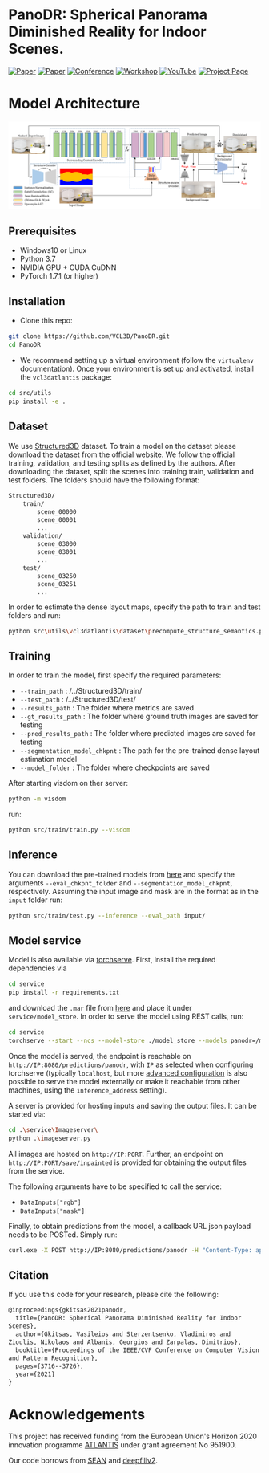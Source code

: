 # PanoDR: Spherical Panorama Diminished Reality for Indoor Scenes.

[![Paper](https://img.shields.io/badge/Web-App-purple.svg?style=plastic)](https://github.com/VasilisGks/PanoDR_web_app)
[![Paper](http://img.shields.io/badge/paper-arxiv-critical.svg?style=plastic)](https://arxiv.org/abs/2106.00446)
[![Conference](http://img.shields.io/badge/CVPR-2021-blue.svg?style=plastic)](http://cvpr2021.thecvf.com/)
[![Workshop](http://img.shields.io/badge/OmniCV-2021-lightblue.svg?style=plastic)](https://sites.google.com/view/omnicv2021/home)
[![YouTube](https://img.shields.io/badge/Presentation-YouTube-red.svg?style=plastic)](https://www.youtube.com/watch?v=xa7Fl2mD4CA&t=26274s)
[![Project Page](http://img.shields.io/badge/Project-Page-blueviolet.svg?style=plastic)](https://vcl3d.github.io/PanoDR/)  <br />


# Model Architecture <br />
![](https://github.com/VCL3D/PanoDR/blob/gh-pages/assets/PanoDR_Model.png) <br />

 

## Prerequisites
- Windows10 or Linux
- Python 3.7
- NVIDIA GPU + CUDA CuDNN
- PyTorch 1.7.1 (or higher)

## Installation
- Clone this repo:

```bash
git clone https://github.com/VCL3D/PanoDR.git
cd PanoDR
```

- We recommend setting up a virtual environment (follow the `virtualenv` documentation).
Once your environment is set up and activated, install the `vcl3datlantis` package:

```bash
cd src/utils
pip install -e .
```

## Dataset

We use [Structured3D](https://structured3d-dataset.org/) dataset. To train a model on the dataset please download the dataset from the official website. We follow the official training, validation, and testing splits as defined by the authors. After downloading the dataset, split the scenes into training train, validation and test folders. The folders should have the following format:

```
Structured3D/
    train/
        scene_00000
        scene_00001
        ...
    validation/
        scene_03000
        scene_03001
        ...
    test/
        scene_03250
        scene_03251
        ...
```
In order to estimate the dense layout maps, specify the path to train and test folders and run:

```bash
python src\utils\vcl3datlantis\dataset\precompute_structure_semantics.py 
```

## Training 
In order to train the model, first specify the required parameters:

 - `--train_path` : /../Structured3D/train/
 - `--test_path` : /../Structured3D/test/
 - `--results_path` : The folder where metrics are saved
 - `--gt_results_path` : The folder where ground truth images are saved for testing
 - `--pred_results_path` : The folder where predicted images are saved for testing
 - `--segmentation_model_chkpnt` : The path for the pre-trained dense layout estimation model
 - `--model_folder` : The folder where checkpoints are saved
 
 After starting visdom on ther server:
 ```bash 
 python -m visdom
 ```
 
 run: 
 ```bash 
 python src/train/train.py --visdom 
 ```

## Inference

You can download the pre-trained models from [here](https://drive.google.com/drive/folders/1TD0wJe4EncunD-ZiQ9RTQVXbIv-1Snz6?usp=sharing)
and specify the arguments `--eval_chkpnt_folder` and `--segmentation_model_chkpnt`, respectively.
Assuming the input image and mask are in the format as in the `input` folder run: 

```bash
python src/train/test.py --inference --eval_path input/
```

## Model service 

Model is also available via [torchserve](https://pytorch.org/serve/). First, install the required dependencies via 
```bash   
cd service
pip install -r requirements.txt
``` 
and download the `.mar` file from [here](https://drive.google.com/file/d/1VU1ybd8YSv90crrXk4_rOR2p1l6KR5L9/view?usp=sharing) and place it under `service/model_store`. In order to serve the model using REST calls, run:

```bash
cd service
torchserve --start --ncs --model-store ./model_store --models panodr=/model_store/panodr.mar torchserve --start --ncs --model-store ./model_store --models panodr=/model_store/panodr.mar 
```

Once the model is served, the endpoint is reachable on `http://IP:8080/predictions/panodr`, with `IP` as selected when configuring torchserve (typically `localhost`, but more [advanced configuration](https://pytorch.org/serve/configuration.html) is also possible to serve the model externally or make it reachable from other machines, using the `inference_address` setting). 

A server is provided for hosting inputs and saving the output files. It can be started via:
```bash
cd .\service\Imageserver\ 
python .\imageserver.py
```
All images are hosted on `http://IP:PORT`. Further, an endpoint on `http://IP:PORT/save/inpainted` is provided for obtaining the output files from the service.

The following arguments have to be specified to call the service:

- `DataInputs["rgb"]`
- `DataInputs["mask"]`

Finally, to obtain predictions from the model, a callback URL json payload needs to be POSTed. Simply run:

```bash
curl.exe -X POST http://IP:8080/predictions/panodr -H "Content-Type: application/json" -d @/PATH_TO/PanoDR/service/inputs/request.json  
```

## Citation
If you use this code for your research, please cite the following:
```
@inproceedings{gkitsas2021panodr,
  title={PanoDR: Spherical Panorama Diminished Reality for Indoor Scenes},
  author={Gkitsas, Vasileios and Sterzentsenko, Vladimiros and Zioulis, Nikolaos and Albanis, Georgios and Zarpalas, Dimitrios},
  booktitle={Proceedings of the IEEE/CVF Conference on Computer Vision and Pattern Recognition},
  pages={3716--3726},
  year={2021}
}
```


# Acknowledgements

This project has received funding from the European Union's Horizon 2020 innovation programme [ATLANTIS](https://atlantis-ar.eu) under grant agreement No 951900.

Our code borrows from [SEAN](https://github.com/ZPdesu/SEAN) and [deepfillv2](https://github.com/zhaoyuzhi/deepfillv2).
